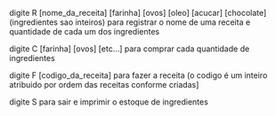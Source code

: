 digite R [nome_da_receita] [farinha] [ovos] [oleo] [acucar] [chocolate] (ingredientes sao inteiros) para registrar o nome de uma receita e quantidade de cada um dos ingredientes


digite C [farinha] [ovos] [etc...] para comprar cada quantidade de ingredientes


digite F [codigo_da_receita] para fazer a receita (o codigo é um inteiro atribuido por ordem das receitas conforme criadas]


digite S para sair e imprimir o estoque de ingredientes
